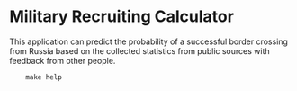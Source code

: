 # Military Recruiting Calculator

This application can predict the probability of a successful border crossing from Russia based on the collected statistics from public sources with feedback from other people.

```Makefile
    make help
```
